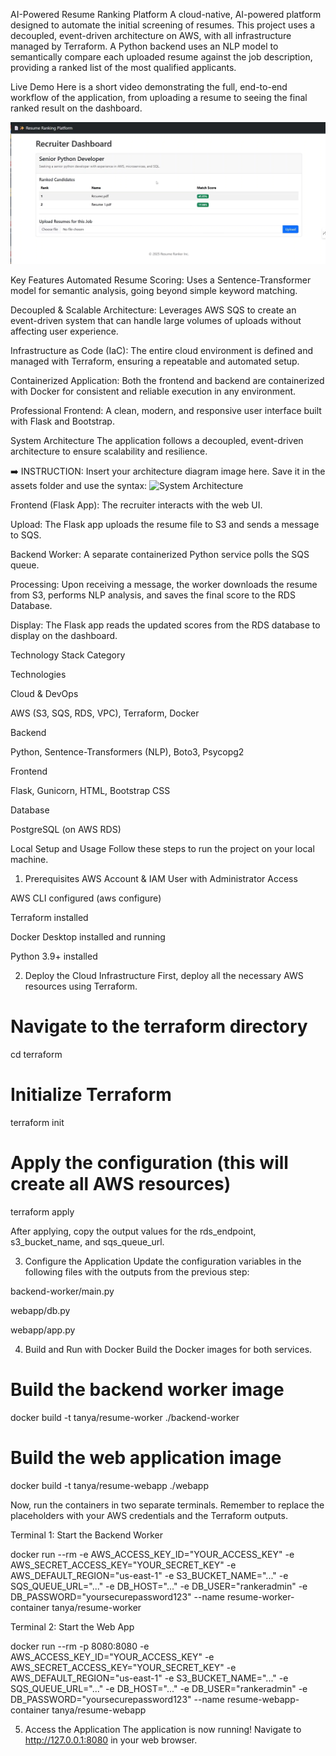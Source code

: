 AI-Powered Resume Ranking Platform
A cloud-native, AI-powered platform designed to automate the initial screening of resumes. This project uses a decoupled, event-driven architecture on AWS, with all infrastructure managed by Terraform. A Python backend uses an NLP model to semantically compare each uploaded resume against the job description, providing a ranked list of the most qualified applicants.

Live Demo
Here is a short video demonstrating the full, end-to-end workflow of the application, from uploading a resume to seeing the final ranked result on the dashboard.

[![Watch the Project Demo](./assets/demo.png)](./assets/tanu.mp4)

Key Features
Automated Resume Scoring: Uses a Sentence-Transformer model for semantic analysis, going beyond simple keyword matching.

Decoupled & Scalable Architecture: Leverages AWS SQS to create an event-driven system that can handle large volumes of uploads without affecting user experience.

Infrastructure as Code (IaC): The entire cloud environment is defined and managed with Terraform, ensuring a repeatable and automated setup.

Containerized Application: Both the frontend and backend are containerized with Docker for consistent and reliable execution in any environment.

Professional Frontend: A clean, modern, and responsive user interface built with Flask and Bootstrap.

System Architecture
The application follows a decoupled, event-driven architecture to ensure scalability and resilience.

➡️ INSTRUCTION: Insert your architecture diagram image here. Save it in the assets folder and use the syntax: ![System Architecture](./assets/architecture.png)

Frontend (Flask App): The recruiter interacts with the web UI.

Upload: The Flask app uploads the resume file to S3 and sends a message to SQS.

Backend Worker: A separate containerized Python service polls the SQS queue.

Processing: Upon receiving a message, the worker downloads the resume from S3, performs NLP analysis, and saves the final score to the RDS Database.

Display: The Flask app reads the updated scores from the RDS database to display on the dashboard.

Technology Stack
Category

Technologies

Cloud & DevOps

AWS (S3, SQS, RDS, VPC), Terraform, Docker

Backend

Python, Sentence-Transformers (NLP), Boto3, Psycopg2

Frontend

Flask, Gunicorn, HTML, Bootstrap CSS

Database

PostgreSQL (on AWS RDS)

Local Setup and Usage
Follow these steps to run the project on your local machine.

1. Prerequisites
AWS Account & IAM User with Administrator Access

AWS CLI configured (aws configure)

Terraform installed

Docker Desktop installed and running

Python 3.9+ installed

2. Deploy the Cloud Infrastructure
First, deploy all the necessary AWS resources using Terraform.

# Navigate to the terraform directory
cd terraform

# Initialize Terraform
terraform init

# Apply the configuration (this will create all AWS resources)
terraform apply

After applying, copy the output values for the rds_endpoint, s3_bucket_name, and sqs_queue_url.


3. Configure the Application
Update the configuration variables in the following files with the outputs from the previous step:

backend-worker/main.py

webapp/db.py

webapp/app.py

4. Build and Run with Docker
Build the Docker images for both services.

# Build the backend worker image
docker build -t tanya/resume-worker ./backend-worker

# Build the web application image
docker build -t tanya/resume-webapp ./webapp

Now, run the containers in two separate terminals. Remember to replace the placeholders with your AWS credentials and the Terraform outputs.

Terminal 1: Start the Backend Worker

docker run --rm -e AWS_ACCESS_KEY_ID="YOUR_ACCESS_KEY" -e AWS_SECRET_ACCESS_KEY="YOUR_SECRET_KEY" -e AWS_DEFAULT_REGION="us-east-1" -e S3_BUCKET_NAME="..." -e SQS_QUEUE_URL="..." -e DB_HOST="..." -e DB_USER="rankeradmin" -e DB_PASSWORD="yoursecurepassword123" --name resume-worker-container tanya/resume-worker

Terminal 2: Start the Web App

docker run --rm -p 8080:8080 -e AWS_ACCESS_KEY_ID="YOUR_ACCESS_KEY" -e AWS_SECRET_ACCESS_KEY="YOUR_SECRET_KEY" -e AWS_DEFAULT_REGION="us-east-1" -e S3_BUCKET_NAME="..." -e SQS_QUEUE_URL="..." -e DB_HOST="..." -e DB_USER="rankeradmin" -e DB_PASSWORD="yoursecurepassword123" --name resume-webapp-container tanya/resume-webapp

5. Access the Application
The application is now running! Navigate to http://127.0.0.1:8080 in your web browser.

